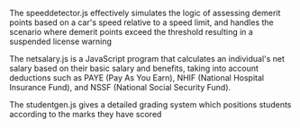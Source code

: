 The speeddetector.js effectively simulates the logic of assessing demerit points based on a car's speed relative to a speed limit, and handles the scenario where demerit points exceed the threshold resulting in a suspended license warning

The netsalary.js is a JavaScript program that calculates an individual's net salary based on their basic salary and benefits, taking into account deductions such as PAYE (Pay As You Earn), NHIF (National Hospital Insurance Fund), and NSSF (National Social Security Fund).

The studentgen.js gives a detailed grading system which positions students according to the marks they have scored
